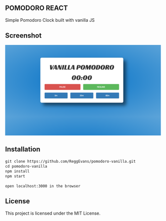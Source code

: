 ## POMODORO REACT

Simple Pomodoro Clock built with vanilla JS

## Screenshot

![Pomodoro Screen Shot](/images/vanilla-pomodoro.png)

## Installation
```
git clone https://github.com/ReggEvans/pomodoro-vanilla.git
cd pomodoro-vanilla
npm install
npm start

open localhost:3000 in the browser
```

## License
This project is licensed under the MIT License.
